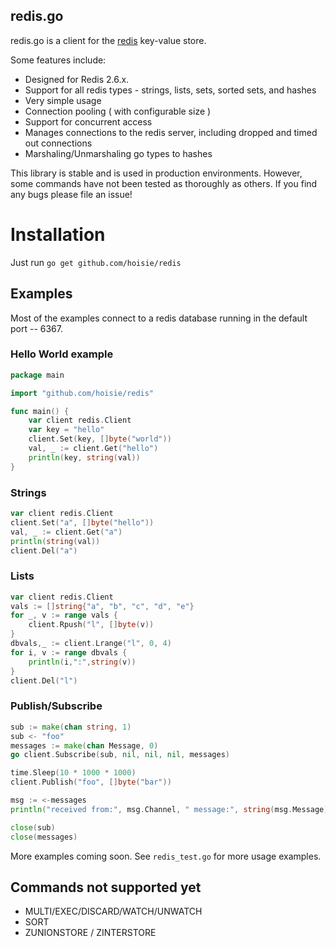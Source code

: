 ## redis.go

redis.go is a client for the [redis](http://github.com/antirez/redis) key-value store. 

Some features include:

* Designed for Redis 2.6.x. 
* Support for all redis types - strings, lists, sets, sorted sets, and hashes
* Very simple usage
* Connection pooling ( with configurable size )
* Support for concurrent access
* Manages connections to the redis server, including dropped and timed out connections
* Marshaling/Unmarshaling go types to hashes

This library is stable and is used in production environments. However, some commands have not been tested as thoroughly as others. If you find any bugs please file an issue!

# Installation

Just run `go get github.com/hoisie/redis`

## Examples

Most of the examples connect to a redis database running in the default port -- 6367. 


### Hello World example

```go
package main

import "github.com/hoisie/redis"

func main() {
    var client redis.Client
    var key = "hello"
    client.Set(key, []byte("world"))
    val, _ := client.Get("hello")
    println(key, string(val))
}
```

### Strings 
```go
var client redis.Client
client.Set("a", []byte("hello"))
val, _ := client.Get("a")
println(string(val))
client.Del("a")
```
### Lists
```go
var client redis.Client
vals := []string{"a", "b", "c", "d", "e"}
for _, v := range vals {
    client.Rpush("l", []byte(v))
}
dbvals,_ := client.Lrange("l", 0, 4)
for i, v := range dbvals {
    println(i,":",string(v))
}
client.Del("l")
```
### Publish/Subscribe
```go
sub := make(chan string, 1)
sub <- "foo"
messages := make(chan Message, 0)
go client.Subscribe(sub, nil, nil, nil, messages)

time.Sleep(10 * 1000 * 1000)
client.Publish("foo", []byte("bar"))

msg := <-messages
println("received from:", msg.Channel, " message:", string(msg.Message))

close(sub)
close(messages)
```

More examples coming soon. See `redis_test.go` for more usage examples.

## Commands not supported yet

* MULTI/EXEC/DISCARD/WATCH/UNWATCH
* SORT
* ZUNIONSTORE / ZINTERSTORE

